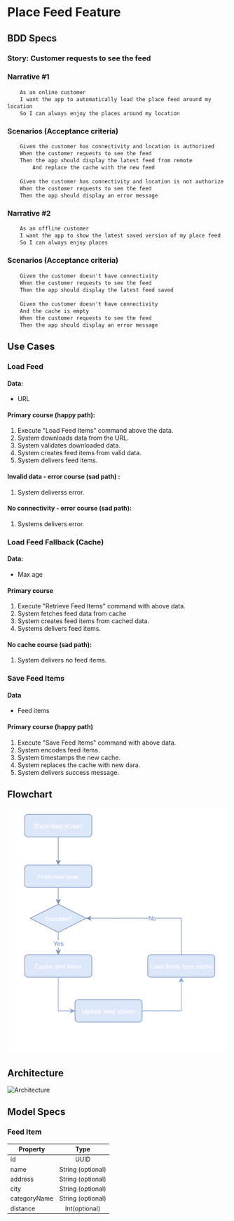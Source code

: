 #  Place Feed Feature

## BDD Specs

### Story: Customer requests to see the feed

### Narrative #1

        As an online customer
        I want the app to automatically load the place feed around my location
        So I can always enjoy the places around my location

### Scenarios (Acceptance criteria)

        Given the customer has connectivity and location is authorized
        When the customer requests to see the feed
        Then the app should display the latest feed from remote
            And replace the cache with the new feed
            
        Given the customer has connectivity and location is not authorize
        When the customer requests to see the feed
        Then the app should display an error message

### Narrative #2
    
        As an offline customer
        I want the app to show the latest saved version of my place feed
        So I can always enjoy places
        
### Scenarios (Acceptance criteria)

        Given the customer doesn't have connectivity
        When the customer requests to see the feed
        Then the app should display the latest feed saved
        
        Given the customer doesn't have connectivity
        And the cache is empty
        When the customer requests to see the feed
        Then the app should display an error message

## Use Cases

### Load Feed

#### Data:

- URL

#### Primary course (happy path):

1. Execute "Load Feed Items" command above the data.
2. System downloads data from the URL.
3. System validates downloaded data.
4. System creates feed items from valid data.
5. System delivers feed items.

#### Invalid data - error course (sad path) :

1. System deliverss error.

#### No connectivity - error course (sad path):

1. Systems delivers error.

###  Load Feed Fallback (Cache)

#### Data:

- Max age

#### Primary course

1. Execute "Retrieve Feed Items" command with above data.
2. System fetches feed data from cache
3. System creates feed items from cached data.
4. Systems delivers feed items.

#### No cache course (sad path):

1. System delivers no feed items.

### Save Feed Items

#### Data

- Feed items

#### Primary course (happy path)

1. Execute "Save Feed Items" command with above data.
2. System encodes  feed items.
3. System timestamps the new cache.
4. System replaces the cache with new dara.
5. System delivers success message.

## Flowchart

![Flowchart](feed_flowchart.png)

## Architecture

![Architecture]()

## Model Specs

### Feed Item

| Property     |     Type            | 
|--------------|:-------------------:|
| id           |       UUID          | 
| name         | String (optional)   | 
| address      | String (optional)   | 
| city         | String (optional)   |  
| categoryName | String (optional)   |  
| distance     | Int(optional)       |


